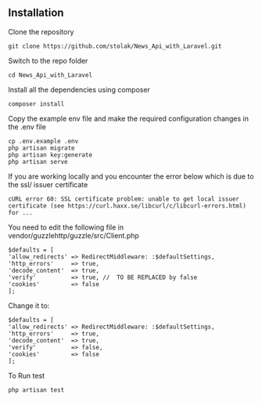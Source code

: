 ## Installation

Clone the repository

    git clone https://github.com/stolak/News_Api_with_Laravel.git

Switch to the repo folder

    cd News_Api_with_Laravel

Install all the dependencies using composer

    composer install

Copy the example env file and make the required configuration changes in the .env file

    cp .env.example .env
    php artisan migrate
    php artisan key:generate
    php artisan serve

If you are working locally and you encounter the error below which is due to the ssl/ issuer certificate 

    cURL error 60: SSL certificate problem: unable to get local issuer certificate (see https://curl.haxx.se/libcurl/c/libcurl-errors.html) for ...

You need to edit the following file in vendor/guzzlehttp/guzzle/src/Client.php

    $defaults = [
    'allow_redirects' => RedirectMiddleware: :$defaultSettings,
    'http_errors'     => true,
    'decode_content'  => true,
    'verify'          => true, //  TO BE REPLACED by false
    'cookies'         => false
    ];

Change it to:

    $defaults = [
    'allow_redirects' => RedirectMiddleware: :$defaultSettings,
    'http_errors'     => true,
    'decode_content'  => true,
    'verify'          => false,
    'cookies'         => false
    ];

To Run test

    php artisan test



